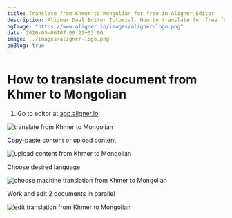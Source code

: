 ```yaml
---
title: Translate from Khmer to Mongolian for free in Aligner Editor
description: Aligner Dual Editor Tutorial. How to translate for free from Khmer to Mongolian. Aligner is multilingual document management platform. 
ogImage: "https://www.aligner.io/images/aligner-logo.png"
date: 2020-05-06T07:09:21+03:00
image: ../images/aligner-logo.png
onBlog: true
---
```


# How to translate document from Khmer to Mongolian

1. Go to editor at [app.aligner.io](https://app.aligner.io "Aligner App web page")

![translate from Khmer to Mongolian](../aligner-blank-editor.png "translate from Khmer to Mongolian")

Copy-paste content or upload content

![upload content from Khmer to Mongolian](../aligner-uploaded-document.png "upload content from Khmer to Mongolian")

Choose desired language

![choose machine translation from Khmer to Mongolian](../aligner-language-dropdown.png "choose machine translation from Khmer to Mongolian")

Work and edit 2 documents in parallel

![edit translation from Khmer to Mongolian](../aligner-double-sitded-editor.png "edit translation from Khmer to Mongolian")

